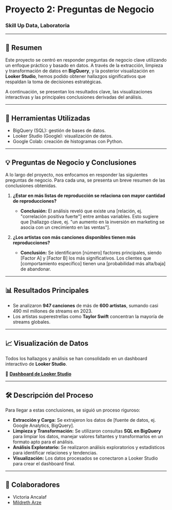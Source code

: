 # Proyecto 2: Preguntas de Negocio
### Skill Up Data, Laboratoria

---

## 🎯 Resumen

Este proyecto se centró en responder preguntas de negocio clave utilizando un enfoque práctico y basado en datos. A través de la extracción, limpieza y transformación de datos en **BigQuery**, y la posterior visualización en **Looker Studio**, hemos podido obtener hallazgos significativos que respaldan la toma de decisiones estratégicas.

A continuación, se presentan los resultados clave, las visualizaciones interactivas y las principales conclusiones derivadas del análisis.

---

## 🔧 Herramientas Utilizadas

* BigQuery (SQL): gestión de bases de datos.
* Looker Studio (Google): visualización de datos.
* Google Colab:  creación de histogramas con Python.

---

## 💡 Preguntas de Negocio y Conclusiones

A lo largo del proyecto, nos enfocamos en responder las siguientes preguntas de negocio. Para cada una, se presenta un breve resumen de las conclusiones obtenidas.

1.  **¿Estar en más listas de reproducción se relaciona con mayor cantidad de reproducciones?**
    * **Conclusión:** El análisis reveló que existe una [relación, ej. "correlación positiva fuerte"] entre ambas variables. Esto sugiere que [hallazgo clave, ej. "un aumento en la inversión en marketing se asocia con un crecimiento en las ventas"].

2.  **¿Los artistas con más canciones disponibles tienen más reproducciones?**
    * **Conclusión:** Se identificaron [número] factores principales, siendo [Factor A] y [Factor B] los más significativos. Los clientes que [comportamiento específico] tienen una [probabilidad más alta/baja] de abandonar.

---

## 📊 Resultados Principales
* Se analizaron **947 canciones** de más de **600 artistas**, sumando casi 490 mil millones de streams en 2023.
* Los artistas superestrellas como **Taylor Swift** concentran la mayoría de streams globales.

---

## 📈 Visualización de Datos

Todos los hallazgos y análisis se han consolidado en un dashboard interactivo de **Looker Studio**.

🔗 **[Dashboard de Looker Studio](LINK_A_TU_DASHBOARD)**

---

## 🛠️ Descripción del Proceso

Para llegar a estas conclusiones, se siguió un proceso riguroso:

* **Extracción y Carga:** Se extrajeron los datos de [fuente de datos, ej. Google Analytics, BigQuery].
* **Limpieza y Transformación:** Se utilizaron consultas **SQL en BigQuery** para limpiar los datos, manejar valores faltantes y transformarlos en un formato apto para el análisis.
* **Análisis Exploratorio:** Se realizaron análisis exploratorios y estadísticos para identificar relaciones y tendencias.
* **Visualización:** Los datos procesados se conectaron a Looker Studio para crear el dashboard final.

---

## 🤝 Colaboradores

* Victoria Ancalaf
* [Mildreth Arze](https://github.com/mildretharze)

